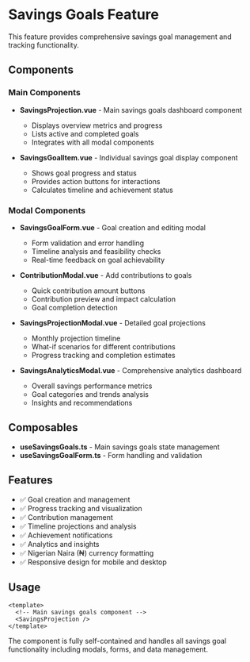 # Savings Goals Feature

This feature provides comprehensive savings goal management and tracking functionality.

## Components

### Main Components

- **SavingsProjection.vue** - Main savings goals dashboard component
  - Displays overview metrics and progress
  - Lists active and completed goals
  - Integrates with all modal components

- **SavingsGoalItem.vue** - Individual savings goal display component
  - Shows goal progress and status
  - Provides action buttons for interactions
  - Calculates timeline and achievement status

### Modal Components

- **SavingsGoalForm.vue** - Goal creation and editing modal
  - Form validation and error handling
  - Timeline analysis and feasibility checks
  - Real-time feedback on goal achievability

- **ContributionModal.vue** - Add contributions to goals
  - Quick contribution amount buttons
  - Contribution preview and impact calculation
  - Goal completion detection

- **SavingsProjectionModal.vue** - Detailed goal projections
  - Monthly projection timeline
  - What-if scenarios for different contributions
  - Progress tracking and completion estimates

- **SavingsAnalyticsModal.vue** - Comprehensive analytics dashboard
  - Overall savings performance metrics
  - Goal categories and trends analysis
  - Insights and recommendations

## Composables

- **useSavingsGoals.ts** - Main savings goals state management
- **useSavingsGoalForm.ts** - Form handling and validation

## Features

- ✅ Goal creation and management
- ✅ Progress tracking and visualization
- ✅ Contribution management
- ✅ Timeline projections and analysis
- ✅ Achievement notifications
- ✅ Analytics and insights
- ✅ Nigerian Naira (₦) currency formatting
- ✅ Responsive design for mobile and desktop

## Usage

```vue
<template>
  <!-- Main savings goals component -->
  <SavingsProjection />
</template>
```

The component is fully self-contained and handles all savings goal functionality including modals, forms, and data management.

